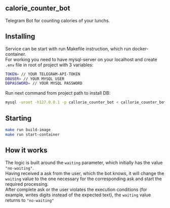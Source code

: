 ## calorie_counter_bot
Telegram Bot for counting calories of your lunchs.

## Installing

Service can be start with run Makefile instruction, which run docker-container.</br>
For working you need to have mysql-server on your localhost and create `.env` file in root of project with 3 variables:

```sh
TOKEN= // YOUR TELEGRAM-API-TOKEN
DBUSER= // YOUR MYSQL USER
DBPASSWORD= // YOUR MYSQL PASSWORD
```
Run next command from project path to install DB:

```sh
mysql -uroot -h127.0.0.1 -p callorie_counter_bot < callorie_counter_bot.sql
```
## Starting

```sh
make run build-image
make run start-container
```

## How it works

The logic is built around the `waiting` parameter, which initially has the value `"no-waiting"`.</br>
Having received a ask from the user, which the bot knows, it will change the `waiting` value to the one necessary for the corresponding ask and start the required processing.</br>
After complete ask or the user violates the execution conditions (for example, writes digits instead of the expected text), the `waiting` value returns to `"no-waiting"`
